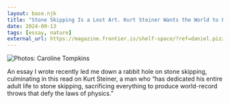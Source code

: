 ```yaml
---
layout: base.njk
title: "Stone Skipping Is a Lost Art. Kurt Steiner Wants the World to Find It."
date: 2024-09-13
tags: [essay, nature]
external_url: https://magazine.frontier.is/shelf-space/?ref=daniel.pizza
---
```


![Photos: Caroline Tompkins](/assets/links/stone-skipping.avif "Photos: Caroline Tompkins")

An essay I wrote recently led me down a rabbit hole on stone skipping, culminating in this read on Kurt Steiner, a man who “has dedicated his entire adult life to stone skipping, sacrificing everything to produce world-record throws that defy the laws of physics.”